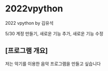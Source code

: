 # 2022vpython
2022 vpython by 김유석

5/30 계정 만들기, 새로운 기능 추가, 새로운 기능 수정

## [프로그램 개요]
저는 악기를 이용한 음악 프로그램을 만들고 싶습니다
